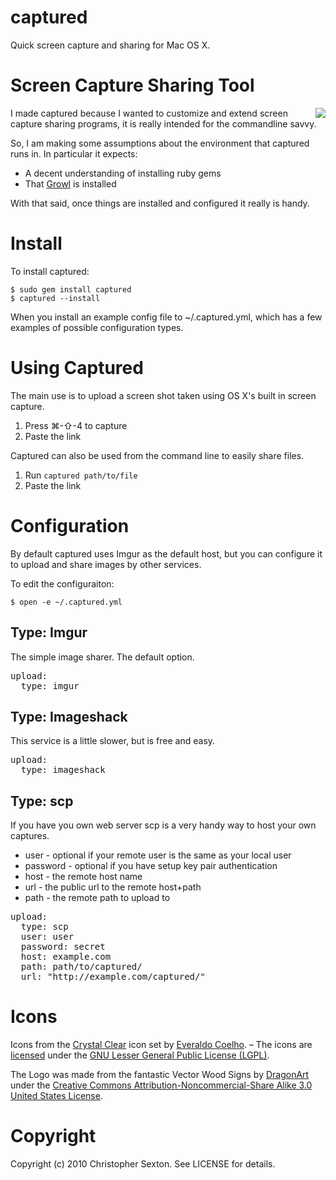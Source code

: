 captured
========

Quick screen capture and sharing for Mac OS X.

Screen Capture Sharing Tool
===========================

<img src="https://github.com/csexton/captured/raw/master/resources/captured.png" align="right" />

I made captured because I wanted to customize and extend screen capture sharing programs, it is really intended for the commandline savvy.

So, I am making some assumptions about the environment that captured runs in. In particular it expects:

 * A decent understanding of installing ruby gems
 * That [Growl](http://growl.info/) is installed

With that said, once things are installed and configured it really is handy.

Install
=======

To install captured:

    $ sudo gem install captured
    $ captured --install

When you install an example config file to ~/.captured.yml, which has a few examples of possible configuration types.

Using Captured
==============

The main use is to upload a screen shot taken using OS X's built in screen capture.

 1. Press ⌘-⇧-4 to capture
 2. Paste the link

Captured can also be used from the command line to easily share files.

 1. Run `captured path/to/file`
 2. Paste the link

Configuration
=============

By default captured uses Imgur as the default host, but you can configure it to upload and share images by other services.

To edit the configuraiton:

    $ open -e ~/.captured.yml

Type: Imgur
-----------
The simple image sharer. The default option.

<pre>
upload:
  type: imgur
</pre>

Type: Imageshack
----------------
This service is a little slower, but is free and easy.

<pre>
upload:
  type: imageshack
</pre>


Type: scp
---------

If you have you own web server scp is a very handy way to host your own captures.

 * user - optional if your remote user is the same as your local user
 * password - optional if you have setup key pair authentication
 * host - the remote host name
 * url - the public url to the remote host+path
 * path - the remote path to upload to

<pre>
upload:
  type: scp
  user: user
  password: secret
  host: example.com
  path: path/to/captured/
  url: "http://example.com/captured/"
</pre>

Icons
=====

Icons from the [Crystal Clear](http://www.everaldo.com/crystal/) icon set by [Everaldo Coelho](http://en.wikipedia.org/wiki/Everaldo_Coelho). – The icons are [licensed](http://www.everaldo.com/crystal/?action=license) under the [GNU Lesser General Public License (LGPL)](http://en.wikipedia.org/wiki/GNU_Lesser_General_Public_License).

The Logo was made from the fantastic Vector Wood Signs by [DragonArt](http://dragonartz.wordpress.com) under the [Creative Commons Attribution-Noncommercial-Share Alike 3.0 United States License](http://creativecommons.org/licenses/by-nc-sa/3.0/us/).

Copyright
=========

Copyright (c) 2010 Christopher Sexton. See LICENSE for details.
